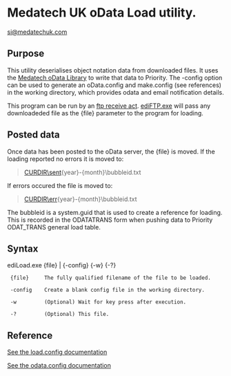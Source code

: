 # Medatech UK oData Load utility.
[si@medatechuk.com](si@medatechuk.com)

## Purpose

This utility deserialises object notation data from downloaded files. 
It uses the [Medatech oData Library](https://github.com/MedatechUK/MedatechEDI/tree/master/oData.net) to write that data to Priority.
The -config option can be used to generate an oData.config and make.config
(see references) in the working directory, which provides odata and email 
notification details.

This program can be run by an [ftp receive act](https://github.com/MedatechUK/MedatechEDI/blob/master/ediftp/default.config). 
[ediFTP.exe](https://github.com/MedatechUK/MedatechEDI/tree/master/ediftp) will pass any downloadeded file as the {file} parameter to the program for loading.

## Posted data

Once data has been posted to the oData server, the {file} is moved.
If the loading reported no errors it is moved to:
> [CURDIR\sent](https://github.com/MedatechUK/MedatechEDI/tree/master/example/sent)\{year}-{month}\bubbleid.txt

If errors occured the file is moved to:
> [CURDIR\err](https://github.com/MedatechUK/MedatechEDI/tree/master/example/err)\{year}-{month}\bubbleid.txt

The bubbleid is a system.guid that is used to create a reference for loading.
This is recorded in the ODATATRANS form when pushing data to Priority ODAT_TRANS 
general load table.

## Syntax

  ediLoad.exe {file} | {-config} {-w} {-?}

	 {file}		The fully qualified filename of the file to be loaded.

	 -config	Create a blank config file in the working directory.

	 -w			(Optional) Wait for key press after execution.

	 -?			(Optional) This file.

## Reference

[See the load.config documentation](https://github.com/MedatechUK/MedatechEDI/blob/master/ediLoad/default.config)

[See the odata.config documentation](https://github.com/MedatechUK/MedatechEDI/blob/master/ediLoad/Resources/odata.config)
